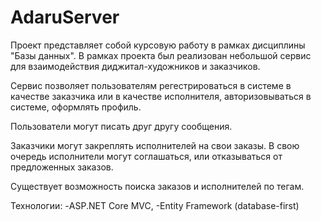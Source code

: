 # AdaruServer
Проект представляет собой курсовую работу в рамках дисциплины "Базы данных". В рамках проекта
был реализован небольшой сервис для взаимодействия диджитал-художников и заказчиков.

Сервис позволяет пользователям регестрироваться в системе в качестве заказчика или в качестве исполнителя,
авторизовываться в системе, оформлять профиль.

Пользователи могут писать друг другу сообщения.

Заказчики могут закреплять исполнителей на свои заказы. В свою очередь исполнители могут соглашаться, 
или отказываться от предложенных заказов.

Существует возможность поиска заказов и исполнителей по тегам.

Технологии:
-ASP.NET Core MVC,
-Entity Framework (database-first)
